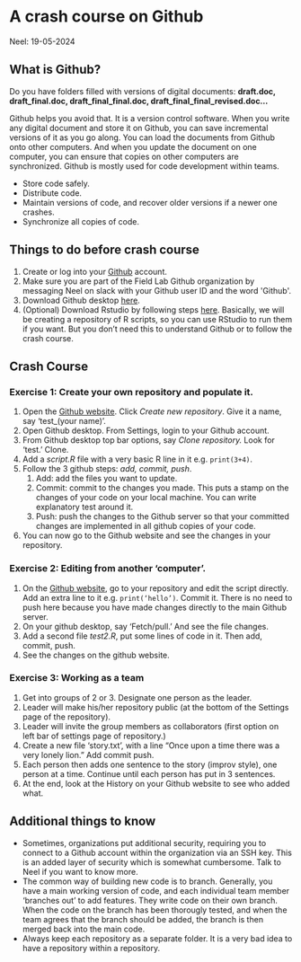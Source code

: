# A crash course on Github
Neel: 19-05-2024

## What is Github?

Do you have folders filled with versions of digital documents: **draft.doc, draft_final.doc, draft_final_final.doc, draft_final_final_revised.doc…**

Github helps you avoid that. It is a version control software. When you write any digital document and store it on Github, you can save incremental versions of it as you go along. You can load the documents from Github onto other computers. And when you update the document on one computer, you can ensure that copies on other computers are synchronized. Github is mostly used for code development within teams.

- Store code safely.
- Distribute code.
- Maintain versions of code, and recover older versions if a newer one crashes.
- Synchronize all copies of code.

## Things to do before crash course

1. Create or log into your [Github](https://github.com/) account. 
2. Make sure you are part of the Field Lab Github organization by messaging Neel on slack with your Github user ID and the word 'Github'.
3. Download Github desktop [here](https://desktop.github.com/).
4. (Optional) Download Rstudio by following steps [here](https://posit.co/download/rstudio-desktop/). Basically, we will be creating a repository of R scripts, so you can use RStudio to run them if you want. But you don’t need this to understand Github or to follow the crash course.

## Crash Course

### Exercise 1: Create your own repository and populate it.

1. Open the [Github website](https://github.com/). Click *Create new repository*. Give it a name, say ‘test_(your name)’.
2. Open Github desktop. From Settings, login to your Github account.
3. From Github desktop top bar options, say *Clone repository.* Look for ‘test.’ Clone.
4. Add a *script.R* file with a very basic R line in it e.g. ```print(3+4)```.
5. Follow the 3 github steps: *add, commit, push*.
    1. Add: add the files you want to update.
    2. Commit: commit to the changes you made. This puts a stamp on the changes of your code on your local machine. You can write explanatory test around it.
    3. Push: push the changes to the Github server so that your committed changes are implemented in all github copies of your code.
6. You can now go to the Github website and see the changes in your repository.

### Exercise 2: Editing from another ‘computer’.

1. On the [Github website](https://github.com/), go to your repository and edit the script directly. Add an extra line to it e.g. ```print(‘hello’)```. Commit it. There is no need to push here because you have made changes directly to the main Github server.
2. On your github desktop, say ‘Fetch/pull.’ And see the file changes.
3. Add a second file *test2.R*, put some lines of code in it. Then add, commit, push.
4. See the changes on the github website.

### Exercise 3: Working as a team

1. Get into groups of 2 or 3. Designate one person as the leader.
2. Leader will make his/her repository public (at the bottom of the Settings page of the repository).
3. Leader will invite the group members as collaborators (first option on left bar of settings page of repository.)
4. Create a new file ‘story.txt’, with a line “Once upon a time there was a very lonely lion.” Add commit push.
5. Each person then adds one sentence to the story (improv style), one person at a time. Continue until each person has put in 3 sentences.
6. At the end, look at the History on your Github website to see who added what.

## Additional things to know

- Sometimes, organizations put additional security, requiring you to connect to a Github account within the organization via an SSH key. This is an added layer of security which is somewhat cumbersome. Talk to Neel if you want to know more.
- The common way of building new code is to branch. Generally, you have a main working version of code, and each individual team member ‘branches out’ to add features. They write code on their own branch. When the code on the branch has been thorougly tested, and when the team agrees that the branch should be added, the branch is then merged back into the main code.
- Always keep each repository as a separate folder. It is a very bad idea to have a repository within a repository.
